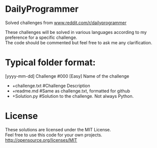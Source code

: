 # DailyProgrammer
Solved challenges from www.reddit.com/r/dailyprogrammer

These challenges will be solved in various languages according to my preference for a specific challenge.  
The code should be commented but feel free to ask me any clarification.

# Typical folder format:
[yyyy-mm-dd] Challenge #000 [Easy] Name of the challenge  
* +challenge.txt    #Challenge Description
* +readme.md        #Same as challenge.txt, formatted for github
* +Solution.py      #Solution to the challenge. Not always Python.


# License
These solutions are licensed under the MIT License.  
Feel free to use this code for your own projects.  
http://opensource.org/licenses/MIT
